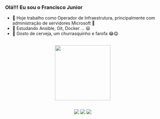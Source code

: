 ### Olá!!! Eu sou o Francisco Junior

- 🔭 Hoje trabalho como Operador de Infraestrutura, principalmente com administração de servidores Microsoft 🙂
- 🌱 Estudando Ansible, Git, Docker ... 😃
- 💬 Gosto de cerveja, um churrasquinho e farofa 😂😋

##

<div align="center">
  <a href="https://github.com/franciscoassissj">
  <img height="180em" src="https://github-readme-stats.vercel.app/api?username=franciscoassissj&show_icons=true&theme=dark&include_all_commits=true&count_private=true"/>
</div>
  
##
  
<div align="center">
  <a href="https://www.linkedin.com/in/franciscoassissj/" target="_blank"><img src="https://img.shields.io/badge/-LinkedIn-%230077B5?style=for-the-badge&logo=linkedin&logoColor=white" target="_blank"></a>
  <a href="https://twitter.com/JRCOMPUT" target="_blank"><img src="https://img.shields.io/badge/-Twitter-%230077B5?style=for-the-badge&logo=twitter&logoColor=white" target="_blank"></a>
  <a href="https://github.com/franciscoassissj" target="_blank"><img src="https://img.shields.io/badge/-GitHub-%230077B5?style=for-the-badge&logo=github&logoColor=white" target="_blank"></a>
</div>
